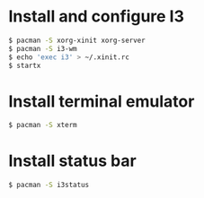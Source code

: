 # Install and configure I3
```sh
$ pacman -S xorg-xinit xorg-server
$ pacman -S i3-wm
$ echo 'exec i3' > ~/.xinit.rc
$ startx
```

# Install terminal emulator
```sh
$ pacman -S xterm
```

# Install status bar
```sh
$ pacman -S i3status
```
